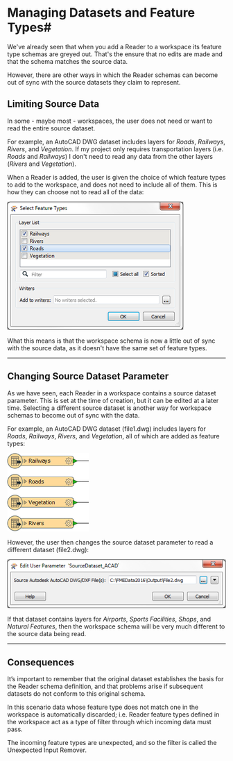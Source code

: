 # Managing Datasets and Feature Types#

We've already seen that when you add a Reader to a workspace its feature type schemas are greyed out. That's the ensure that no edits are made and that the schema matches the source data. 

However, there are other ways in which the Reader schemas can become out of sync with the source datasets they claim to represent.




## Limiting Source Data ##

In some - maybe most - workspaces, the user does not need or want to read the entire source dataset. 

For example, an AutoCAD DWG dataset includes layers for *Roads*, *Railways*, *Rivers*, and *Vegetation*. If my project only requires transportation layers (i.e. *Roads* and *Railways*) I don't need to read any data from the other layers (*Rivers* and *Vegetation*).

When a Reader is added, the user is given the choice of which feature types to add to the workspace, and does not need to include all of them. This is how they can choose not to read all of the data:

![](./Images/Img4.91.SourceFeatureTypeSelection.png)


What this means is that the workspace schema is now a little out of sync with the source data, as it doesn't have the same set of feature types. 

---

## Changing Source Dataset Parameter ##

As we have seen, each Reader in a workspace contains a source dataset parameter. This is set at the time of creation, but it can be edited at a later time. Selecting a different source dataset is another way for workspace schemas to become out of sync with the data.

For example, an AutoCAD DWG dataset (file1.dwg) includes layers for *Roads*, *Railways*, *Rivers*, and *Vegetation*, all of which are added as feature types:

![](./Images/Img4.92.ReaderFeatureTypes.png)


However, the user then changes the source dataset parameter to read a different dataset (file2.dwg):

![](./Images/Img4.93.SourceDatasetParameter.png)

If that dataset contains layers for *Airports*, *Sports Facilities*, *Shops*, and *Natural Features*, then the workspace schema will be very much different to the source data being read.  

---

## Consequences ##

It’s important to remember that the original dataset establishes the basis for the Reader schema definition, and that problems arise if subsequent datasets do not conform to this original schema.

In this scenario data whose feature type does not match one in the workspace is automatically discarded; i.e. Reader feature types defined in the workspace act as a type of filter through which incoming data must pass.

The incoming feature types are unexpected, and so the filter is called the Unexpected Input Remover.